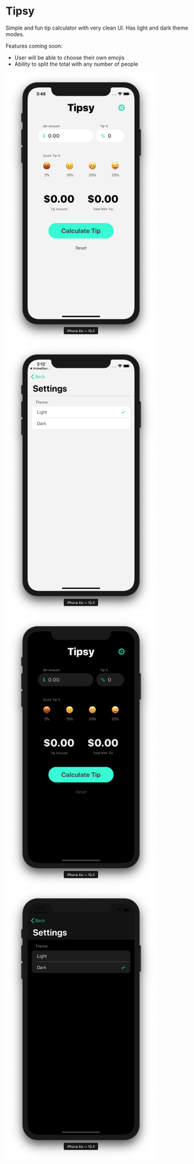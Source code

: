 # Tipsy

Simple and fun tip calculator with very clean UI. Has light and dark theme modes.

Features coming soon:
- User will be able to choose their own emojis
- Ability to split the total with any number of people

<img src="light1.png" width="400"> <img src="light2.png" width="400">
<img src="dark1.png" width="400"> <img src="dark2.png" width="400">
